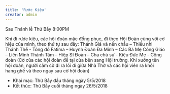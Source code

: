 ```yaml
---
title: 'Rước Kiệu'
creator: admin
---
```


Sau Thánh lễ Thứ Bẩy 8:00PM

Khi đi rước kiệu, các hội đoàn mặc đồng phục, đi theo Hội Đoàn cùng với cờ hiệu của mình, theo thứ tự sau đây:
Thánh Giá và nến chầu – Thiếu nhi Thánh Thể - Tông đồ Fatima – Huynh Đoàn Đa Minh – Các Bà Mẹ Công Giáo –
Liên Minh Thánh Tâm – Hiệp Sĩ Đoàn – Cha chủ sự - Kiệu Đức Mẹ - Cộng đoàn (Cờ của các hội đoàn để tại cửa
bên sang Hội trường. Khi xướng tên hội đoàn, người cầm cờ đi ra lối đi giữa Nhà Thờ và các hội viên ra khỏi hang
ghế và theo ngay sau cờ hội đoàn)

* Khai mạc: Thứ Bẩy đầu tháng ngày 5/5/2018
* Kết thúc: Thứ Bẩy cuối tháng ngày 26/5/2018